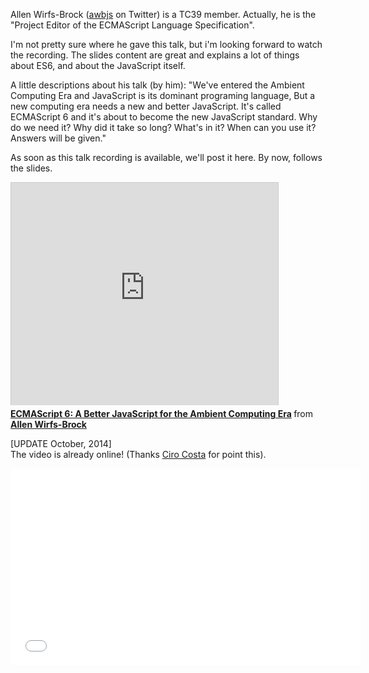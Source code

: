 <!--
layout: post
title: ECMAScript 6 - A Better JavaScript for the Ambient Computing Era
date: 2014-05-27T06:18:47.847Z
comments: true
published: true
keywords: JavaScript, ES6, talks
description: talk about es6
categories: talks, videos
authorName: Jaydson
authorLink: http://twitter.com/jaydson
authorDescription: JavaScript enthusiast - FrontEnd Engineer at Terra Networks - BrazilJS and RSJS curator
authorPicture: https://pbs.twimg.com/profile_images/453720347620032512/UM2nE21c_400x400.jpeg
-->
Allen Wirfs-Brock ([awbjs](https://twitter.com/awbjs) on Twitter) is a TC39 member. Actually, he is the "Project Editor of the ECMAScript Language Specification".
<!--more-->
I'm not pretty sure where he gave this talk, but i'm looking forward to watch the recording.
The slides content are great and explains a lot of things about ES6, and about the JavaScript itself.

A little descriptions about his talk (by him):
"We've entered the Ambient Computing Era and JavaScript is its dominant programing language, But a new computing era needs a new and better JavaScript. It's called ECMAScript 6 and it's about to become the new JavaScript standard. Why do we need it? Why did it take so long? What's in it? When can you use it? Answers will be given."

As soon as this talk recording is available, we'll post it here.
By now, follows the slides.  

<iframe src="http://www.slideshare.net/slideshow/embed_code/34230355" width="427" height="356" frameborder="0" marginwidth="0" marginheight="0" scrolling="no" style="border:1px solid #CCC; border-width:1px 1px 0; margin-bottom:5px; max-width: 100%;" allowfullscreen> </iframe> <div style="margin-bottom:5px"> <strong> <a href="https://www.slideshare.net/allenwb/wdc14-allebwb" title="ECMAScript 6: A Better JavaScript for the Ambient Computing Era" target="_blank">ECMAScript 6: A Better JavaScript for the Ambient Computing Era</a> </strong> from <strong><a href="http://www.slideshare.net/allenwb" target="_blank">Allen Wirfs-Brock</a></strong> </div>  

[UPDATE October, 2014]  
The video is already online! (Thanks [Ciro Costa](https://github.com/cirocosta) for point this).  
<iframe width="560" height="315" src="//www.youtube.com/embed/ZGY8Cktn6W4" frameborder="0" allowfullscreen></iframe>
